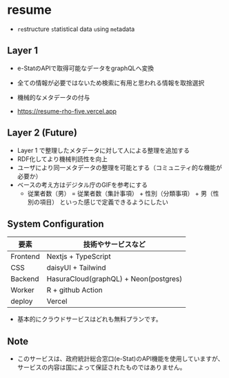 # resume
- `re`structure `s`tatistical data `u`sing `me`tadata

## Layer 1 
- e-StatのAPIで取得可能なデータをgraphQLへ変換
- 全ての情報が必要ではないため検索に有用と思われる情報を取捨選択
- 機械的なメタデータの付与

- https://resume-rho-five.vercel.app



## Layer 2 (Future)
- Layer 1 で整理したメタデータに対して人による整理を追加する
- RDF化してより機械判読性を向上
- ユーザにより同一メタデータの整理を可能とする（コミュニティ的な機能が必要か）
- ベースの考え方はデジタル庁のGIFを参考にする
  - 従業者数（男） = 従業者数（集計事項） + 性別（分類事項） + 男（性別の項目） といった感じで定義できるようにしたい

## System Configuration

| 要素 | 技術やサービスなど | 
| ----- | --------------- | 
| Frontend | Nextjs + TypeScript |
| CSS | daisyUI + Tailwind | 
| Backend | HasuraCloud(graphQL) + Neon(postgres) | 
| Worker | R + github Action |
| deploy | Vercel |

- 基本的にクラウドサービスはどれも無料プランです。

## Note
- このサービスは、政府統計総合窓口(e-Stat)のAPI機能を使用していますが、サービスの内容は国によって保証されたものではありません。